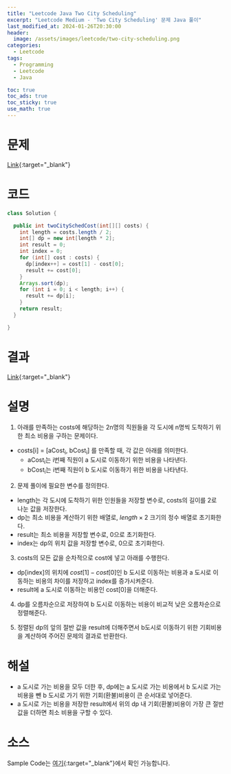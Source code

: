 ```yaml
---
title: "Leetcode Java Two City Scheduling"
excerpt: "Leetcode Medium - 'Two City Scheduling' 문제 Java 풀이"
last_modified_at: 2024-01-26T20:30:00
header:
  image: /assets/images/leetcode/two-city-scheduling.png
categories:
  - Leetcode
tags:
  - Programming
  - Leetcode
  - Java

toc: true
toc_ads: true
toc_sticky: true
use_math: true
---
```

# 문제
[Link](https://leetcode.com/problems/two-city-scheduling){:target="_blank"}

# 코드
```java
class Solution {

  public int twoCitySchedCost(int[][] costs) {
    int length = costs.length / 2;
    int[] dp = new int[length * 2];
    int result = 0;
    int index = 0;
    for (int[] cost : costs) {
      dp[index++] = cost[1] - cost[0];
      result += cost[0];
    }
    Arrays.sort(dp);
    for (int i = 0; i < length; i++) {
      result += dp[i];
    }
    return result;
  }

}
```

# 결과
[Link](https://leetcode.com/problems/two-city-scheduling/submissions/1157348173/){:target="_blank"}

# 설명
1. 아래를 만족하는 costs에 해당하는 2n명의 직원들을 각 도시에 n명씩 도착하기 위한 최소 비용을 구하는 문제이다.
- costs[i] = [aCost<sub>i</sub>, bCost<sub>i</sub>] 를 만족할 때, 각 값은 아래를 의미한다.
  - aCost<sub>i</sub>는 i번째 직원이 a 도시로 이동하기 위한 비용을 나타낸다.
  - bCost<sub>i</sub>는 i번째 직원이 b 도시로 이동하기 위한 비용을 나타낸다.

2. 문제 풀이에 필요한 변수를 정의한다.
- length는 각 도시에 도착하기 위한 인원들을 저장할 변수로, costs의 길이를 2로 나눈 값을 저장한다.
- dp는 최소 비용을 계산하기 위한 배열로, $length \times 2$ 크기의 정수 배열로 초기화한다.
- result는 최소 비용을 저장할 변수로, 0으로 초기화한다.
- index는 dp의 위치 값을 저장할 변수로, 0으로 초기화한다.

3. costs의 모든 값을 순차적으로 cost에 넣고 아래를 수행한다.
- dp[index]의 위치에 $cost[1] - cost[0]$인 b 도시로 이동하는 비용과 a 도시로 이동하는 비용의 차이를 저장하고 index를 증가시켜준다.
- result에 a 도시로 이동하는 비용인 cost[0]을 더해준다.

4. dp를 오름차순으로 저장하여 b 도시로 이동하는 비용이 비교적 낮은 오름차순으로 정렬해준다.

5. 정렬된 dp의 앞의 절반 값을 result에 더해주면서 b도시로 이동하기 위한 기회비용을 계산하여 주어진 문제의 결과로 반환한다.

# 해설
- a 도시로 가는 비용을 모두 더한 후, dp에는 a 도시로 가는 비용에서 b 도시로 가는 비용을 뺀 b 도시로 가기 위한 기회(환불)비용이 큰 순서대로 넣어준다.
- a 도시로 가는 비용을 저장한 result에서 위의 dp 내 기회(환불)비용이 가장 큰 절반 값을 더하면 최소 비용을 구할 수 있다.

# 소스
Sample Code는 [여기](https://github.com/GracefulSoul/leetcode/blob/master/src/main/java/gracefulsoul/problems/TwoCityScheduling.java){:target="_blank"}에서 확인 가능합니다.